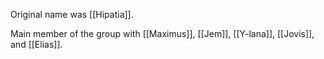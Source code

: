 Original name was [[Hipatia]].

Main member of the group with [[Maximus]], [[Jem]], [[Y-lana]], [[Jovis]], and [[Elias]].